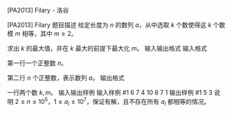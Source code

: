 



[PA2013] Filary - 洛谷














[PA2013] Filary
题目描述
给定长度为 $n$ 的数列 $a$，从中选取 $k$ 个数使得这 $k$ 个数模 $m$ 相等，其中 $m\geq 2$。

求出 $k$ 的最大值，并在 $k$ 最大的前提下最大化 $m$。
输入输出格式
输入格式

第一行一个正整数 $n$。

第二行 $n$ 个正整数，表示数列 $a$。
输出格式

一行两个数 $k,m$。
输入输出样例
输入样例 #1
6
7 4 10 8 7 1
输出样例 #1
5 3
说明
$2\leq n\leq 10^5$，$1\leq a_i\leq 10^7$，保证有解，且不存在所有 $a_i$ 都相等的情况。






